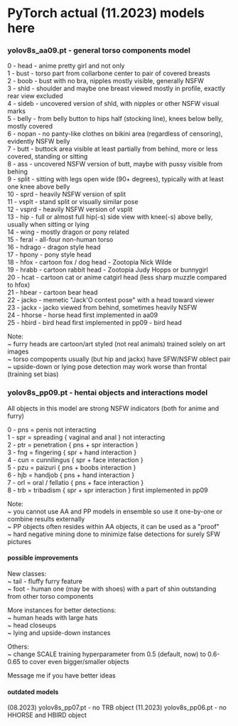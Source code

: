 # PyTorch actual (11.2023) models here

### yolov8s_aa09.pt - general torso components model
 
 0 - head   - anime pretty girl and not only <br>
 1 - bust   - torso part from collarbone center to pair of covered breasts <br>
 2 - boob   - bust with no bra, nipples mostly visible, generally NSFW <br>
 3 - shld   - shoulder and maybe one breast viewed mostly in profile, exactly rear view excluded <br>
 4 - sideb  - uncovered version of shld, with nipples or other NSFW visual marks <br>
 5 - belly  - from belly button to hips half (stocking line), knees below belly, mostly covered <br>
 6 - nopan  - no panty-like clothes on bikini area (regardless of censoring), evidently NSFW belly <br>
 7 - butt   - buttock area visible at least partially from behind, more or less covered, standing or sitting <br>
 8 - ass    - uncovered NSFW version of butt, maybe with pussy visible from behing <br>
 9 - split  - sitting with legs open wide (90+ degrees), typically with at least one knee above belly <br>
10 - sprd   - heavily NSFW version of split <br>
11 - vsplt  - stand split or visually similar pose <br>
12 - vsprd  - heavily NSFW version of vsplit <br>
13 - hip    - full or almost full hip(-s) side view with knee(-s) above belly, usually when sitting or lying <br>
14 - wing   - mostly dragon or pony related <br>
15 - feral  - all-four non-human torso <br>
16 - hdrago - dragon style head <br>
17 - hpony  - pony style head <br>
18 - hfox   - cartoon fox / dog head - Zootopia Nick Wilde <br>
19 - hrabb  - cartoon rabbit head - Zootopia Judy Hopps or bunnygirl <br>
20 - hcat   - cartoon cat or anime catgirl head (less sharp muzzle compared to hfox) <br>
21 - hbear  - cartoon bear head <br>
22 - jacko  - memetic "Jack'O contest pose" with a head toward viewer <br>
23 - jackx  - jacko viewed from behind, sometimes heavily NSFW <br>
24 - hhorse - horse head first implemented in aa09 <br>
25 - hbird - bird head first implemented in pp09 - bird head

Note: <br>
~ furry heads are cartoon/art styled (not real animals) trained solely on art images <br>
~ torso compopents usually (but hip and jackx) have SFW/NSFW oblect pair <br>
~ upside-down or lying pose detection may work worse than frontal (training set bias) <br>


### yolov8s_pp09.pt - hentai objects and interactions model

All objects in this model are strong NSFW indicators (both for anime and furry) <br>

0 - pns = penis not interacting <br>
1 - spr = spreading { vaginal and anal } not interacting <br>
2 - ptr = penetration { pns + spr interaction } <br>
3 - fng = fingering { spr + hand interaction } <br>
4 - cun = cunnilingus { spr + face interaction } <br>
5 - pzu = paizuri { pns + boobs interaction } <br>
6 - hjb = handjob { pns + hand interaction } <br>
7 - orl = oral / fellatio { pns + face interaction } <br>
8 - trb = tribadism { spr + spr interaction } first implemented in pp09 <br>

Note: <br>
~ you cannot use AA and PP models in ensemble so use it one-by-one or combine results externally <br>
~ PP objects often resides within AA objects, it can be used as a "proof" <br>
~ hard negative mining done to minimize false detections for surely SFW pictures <br>

#### possible improvements

New classes: <br>
~ tail - fluffy furry feature <br>
~ foot - human one (may be with shoes) with a part of shin outstanding from other torso components

More instances for better detections: <br>
~ human heads with large hats <br>
~ head closeups <br>
~ lying and upside-down instances  <br>

Others: <br>
~ change SCALE training hyperparameter from 0.5 (default, now) to 0.6-0.65 to cover even bigger/smaller objects <br>

Message me if you have better ideas <br>

#### outdated models

(08.2023) yolov8s_pp07.pt - no TRB object
(11.2023) yolov8s_pp06.pt - no HHORSE and HBIRD object
